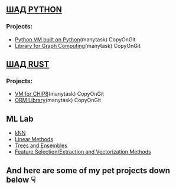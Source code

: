 ## [ШАД PYTHON](https://gitlab.manytask.org/python/students-fall-2023/abuser)
### Projects:
- [Python VM built on Python](https://gitlab.manytask.org/python/students-fall-2023/abuser/-/tree/main/04.3.HW1/tasks/vm?ref_type=heads)(manytask) CopyOnGit
- [Library for Graph Computing](https://gitlab.manytask.org/python/students-fall-2023/abuser/-/tree/main/09.2.HW2/tasks/compgraph?ref_type=heads)(manytask) CopyOnGit

## [ШАД RUST](https://gitlab.manytask.org/rust-ysda-students-2024-fall/abuser)
### Projects:
- [VM for CHIP8](https://gitlab.manytask.org/rust-ysda-students-2024-fall/abuser/-/tree/main/task/chip8?ref_type=heads)(manytask) CopyOnGit
- [ORM Library](https://gitlab.manytask.org/rust-ysda-students-2024-fall/abuser/-/tree/main/task/orm?ref_type=heads)(manytask) CopyOnGit

## ML Lab
- [kNN](https://github.com/itmo-ml-lab-ML-course/2-knn-idzanach)
- [Linear Methods](https://github.com/itmo-ml-lab-ML-course/3-linear-idzanach)
- [Trees and Ensembles](https://github.com/itmo-ml-lab-ML-course/4-dt-idzanach)
- [Feature Selection/Extraction and Vectorization Methods](https://github.com/itmo-ml-lab-ML-course/5-fs-idzanach/tree/main)

## And here are some of my pet projects down below ☟
